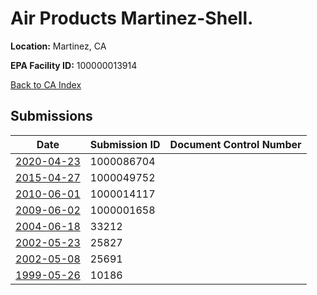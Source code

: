 # Air Products Martinez-Shell.

**Location:** Martinez, CA

**EPA Facility ID:** 100000013914

[Back to CA Index](../../index.md)

## Submissions

| Date | Submission ID | Document Control Number |
|------|--------------|-------------------------|
| [2020-04-23](submissions/1000086704.md) | 1000086704 |  |
| [2015-04-27](submissions/1000049752.md) | 1000049752 |  |
| [2010-06-01](submissions/1000014117.md) | 1000014117 |  |
| [2009-06-02](submissions/1000001658.md) | 1000001658 |  |
| [2004-06-18](submissions/33212.md) | 33212 |  |
| [2002-05-23](submissions/25827.md) | 25827 |  |
| [2002-05-08](submissions/25691.md) | 25691 |  |
| [1999-05-26](submissions/10186.md) | 10186 |  |
